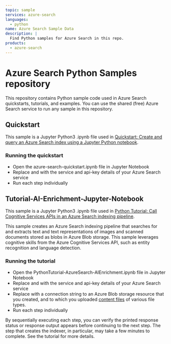 ```yaml
---
topic: sample
services: azure-search
languages:
  - python
name: Azure Search Sample Data
description: |
  Find Python samples for Azure Search in this repo.
products:
  - azure-search
---
```

# Azure Search Python Samples repository

This repository contains Python sample code used in Azure Search quickstarts, tutorials, and examples. You can use the shared (free) Azure Search service to run any sample in this repository.

## Quickstart

This sample is a Jupyter Python3 .ipynb file used in [Quickstart: Create and query an Azure Search index using a Jupyter Python notebook](https://docs.microsoft.com/azure/search/search-get-started-python). 

### Running the quickstart
+ Open the azure-search-quickstart.ipynb file in Jupyter Notebook
+ Replace <YOUR-SERVICE-NAME> and <YOUR-ADMIN-KEY> with the service and api-key details of your Azure Search service
+ Run each step individually

## Tutorial-AI-Enrichment-Jupyter-Notebook

This sample is a Jupyter Python3 .ipynb file used in [Python Tutorial: Call Cognitive Services APIs in an Azure Search indexing pipeline](https://docs.microsoft.com/azure/search/cognitive-search-tutorial-blob-python). 

This sample creates an Azure Search indexing pipeline that searches for and extracts text and text representations of images and scanned documents stored as blobs in Azure Blob storage. This sample leverages cognitive skills from the Azure Cognitive Services API, such as entity recognition and language detection.

### Running the tutorial
+ Open the PythonTutorial-AzureSearch-AIEnrichment.ipynb file in Jupyter Notebook
+ Replace <YOUR-SERVICE-NAME> and <YOUR-ADMIN-KEY> with the service and api-key details of your Azure Search service
+ Replace <YOUR-BLOB-RESOURCE-CONNECTION-STRING> with a connection string to an Azure Blob storage resource that you created, and to which you uploaded [content files](https://github.com/Azure-Samples/azure-search-sample-data/tree/master/mixedContent) of various file types.
+ Run each step individually

By sequentially executing each step, you can verify the printed response status or response output appears before continuing to the next step. The step that creates the indexer, in particular, may take a few minutes to complete. See the tutorial for more details.



